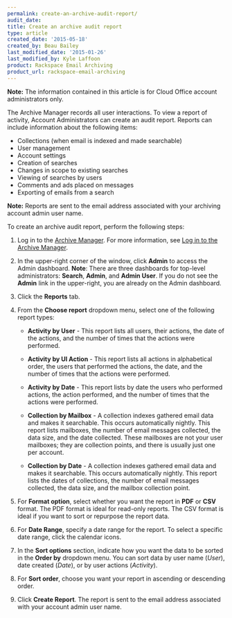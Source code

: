 ```yaml
---
permalink: create-an-archive-audit-report/
audit_date:
title: Create an archive audit report
type: article
created_date: '2015-05-18'
created_by: Beau Bailey
last_modified_date: '2015-01-26'
last_modified_by: Kyle Laffoon
product: Rackspace Email Archiving
product_url: rackspace-email-archiving
---
```


**Note:** The information contained in this article is for Cloud Office
account administrators only.

The Archive Manager records all user interactions. To view a report of
activity, Account Administrators can create an audit report. Reports can
include information about the following items:

-   Collections (when email is indexed and made searchable)
-   User management
-   Account settings
-   Creation of searches
-   Changes in scope to existing searches
-   Viewing of searches by users
-   Comments and ads placed on messages
-   Exporting of emails from a search

**Note:** Reports are sent to the email address associated with your
archiving account admin user name.

To create an archive audit report, perform the following steps:

1.  Log in to the [Archive
    Manager](https://cp.rackspace.com/Login.aspx?ReturnUrl=%2f).
    For more information, see [Log in to the Archive
    Manager](/how-to/log-in-to-the-archive-manager).

2.  In the upper-right corner of the window, click **Admin** to access
    the Admin dashboard.
    **Note**<span>: There are three dashboards for top-level
    administrators:  **Search**, **Admin**, and **Admin User**. If you
    do not see the </span>**Admin**<span> link in the upper-right, you
    are already on the Admin dashboard.</span>

3.  Click the **Reports** tab.

4. From the **Choose report** dropdown menu, select one of the
    following report types:

    - **Activity by User** - This report lists all users, their actions,
      the date of the actions, and the number of times that the
      actions were performed.

    - **Activity by UI Action** - This report lists all actions in
      alphabetical order, the users that performed the actions, the
      date, and the number of times that the actions were performed.

    - **Activity by Date** - This report lists by date the users who
      performed actions, the action performed, and the number of times
      that the actions were performed.

    - **Collection by Mailbox** - A collection indexes gathered email
      data and makes it searchable. This occurs automatically nightly.
      This report lists mailboxes, the number of email messages
      collected, the data size, and the date collected. These
      mailboxes are not your user mailboxes; they are collection
      points, and there is usually just one per account.

    - **Collection by Date** - A collection indexes gathered email data
      and makes it searchable. This occurs automatically nightly. This
      report lists the dates of collections, the number of email
      messages collected, the data size, and the mailbox collection
      point.


5. For **Format option**, select whether you want the report in **PDF**
   or **CSV** format. The PDF format is ideal for read-only reports.
   The CSV format is ideal if you want to sort or repurpose the report
   data.

6.  For **Date Range**, specify a date range for the report. To select a
    specific date range, click the calendar icons.

7.  In the **Sort options** section, indicate how you want the data to
    be sorted in the **Order by** dropdown menu. You can sort data by
    user name (*User*), date created (*Date*), or by user actions
    (*Activity*).

8. For **Sort order**, choose you want your report in ascending or
   descending order.

9.  Click **Create Report**. The report is sent to the email address
    associated with your account admin user name.
